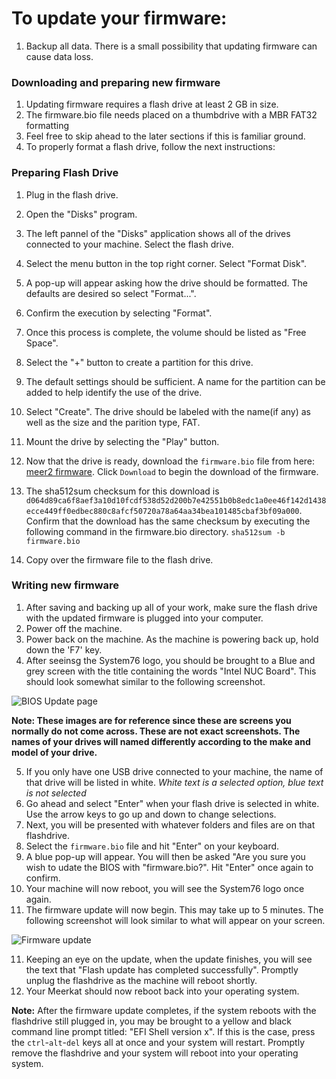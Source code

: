 # To update your firmware:

1. Backup all data. There is a small possibility that updating firmware can cause data loss.

### Downloading and preparing new firmware
1. Updating firmware requires a flash drive at least 2 GB in size.
2. The firmware.bio file needs placed on a thumbdrive with a MBR FAT32 formatting
3. Feel free to skip ahead to the later sections if this is familiar ground.
4. To properly format a flash drive, follow the next instructions:

### Preparing Flash Drive
1. Plug in the flash drive.
2. Open the "Disks" program.
3. The left pannel of the "Disks" application shows all of the drives connected to your machine. Select the flash drive.
4. Select the menu button in the top right corner. Select "Format Disk".
5. A pop-up will appear asking how the drive should be formatted. The defaults are desired so select "Format...".
6. Confirm the execution by selecting "Format".
7. Once this process is complete, the volume should be listed as "Free Space".
8. Select the "+" button to create a partition for this drive.
9. The default settings should be sufficient. A name for the partition can be added to help identify the use of the drive.
10. Select "Create". The drive should be labeled with the name(if any) as well as the size and the parition type, FAT.
11. Mount the drive by selecting the "Play" button.
12. Now that the drive is ready, download the `firmware.bio` file from here: [meer2 firmware](https://github.com/system76/firmware-desktop/blob/master/meer2/firmware.bio). Click `Download` to begin the download of the firmware.

13. The sha512sum checksum for this download is `d064d89ca6f8aef3a10d10fcdf538d52d200b7e42551b0b8edc1a0ee46f142d1438ecce449ff0edbec880c8afcf50720a78a64aa34bea101485cbaf3bf09a000`. Confirm that the download has the same checksum by executing the following command in the firmware.bio directory. `sha512sum -b firmware.bio`

14. Copy over the firmware file to the flash drive.


### Writing new firmware
1. After saving and backing up all of your work, make sure the flash drive with the updated firmware is plugged into your computer.
2. Power off the machine.
3. Power back on the machine. As the machine is powering back up, hold down the 'F7' key.
4. After seeinsg the System76 logo, you should be brought to a Blue and grey screen with the title containing the words "Intel NUC Board". This should look somewhat similar to the following screenshot.

![BIOS Update page](https://raw.githubusercontent.com/system76/firmware-desktop/master/meer2/images/1.jpg)

**Note: These images are for reference since these are screens you normally do not come across. These are not exact screenshots. The names of your drives will named differently according to the make and model of your drive.**

5. If you only have one USB drive connected to your machine, the name of that drive will be listed in white. *White text is a selected option, blue text is not selected*
6. Go ahead and select "Enter" when your flash drive is selected in white. Use the arrow keys to go up and down to change selections.
7. Next, you will be presented with whatever folders and files are on that flashdrive.
8. Select the `firmware.bio` file and hit "Enter" on your keyboard.
9. A blue pop-up will appear. You will then be asked "Are you sure you wish to udate the BIOS with "firmware.bio?". Hit "Enter" once again to confirm.
10. Your machine will now reboot, you will see the System76 logo once again.
10. The firmware update will now begin. This may take up to 5 minutes. The following screenshot will look similar to what will appear on your screen.

![Firmware update](https://raw.githubusercontent.com/system76/firmware-desktop/master/meer2/images/2.jpg)


11. Keeping an eye on the update, when the update finishes, you will see the text that "Flash update has completed successfully". Promptly unplug the flashdrive as the machine will reboot shortly.
12. Your Meerkat should now reboot back into your operating system.

**Note:**
After the firmware update completes, if the system reboots with the flashdrive still plugged in, you may be brought to a yellow and black command line prompt titled: "EFI Shell version x". If this is the case, press the `ctrl`-`alt`-`del` keys all at once and your system will restart. Promptly remove the flashdrive and your system will reboot into your operating system.
